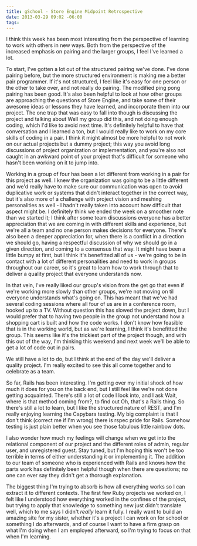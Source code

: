 ```yaml
---
title: gSchool - Store Engine Midpoint Retrospective
date: 2013-03-29 09:02 -06:00
tags:
---
```


I think this week has been most interesting from the perspective of learning to work with others in new ways.  Both from the perspective of the increased emphasis on pairing and the larger groups, I feel I've learned a lot.

To start, I've gotten a lot out of the structured pairing we've done.  I've done pairing before, but the more structured environment is making me a better pair programmer.  If it's not structured, I feel like it's easy for one person or the other to take over, and not really do pairing.  The modified ping pong pairing has been good.  It's also been helpful to look at how other groups are approaching the questions of Store Engine, and take some of their awesome ideas or lessons they have learned, and incorporate them into our project.  The one trap that was easy to fall into though is discussing the project and talking about Well my group did this, and not doing enough coding, which I'd like to avoid next time.  It's definitely helpful to have that conversation and I learned a ton, but I would really like to work on my core skills of coding in a pair.  I think it might almost be more helpful to not work on our actual projects but a dummy project; this way you avoid long discussions of project organization or implementation, and you're also not caught in an awkward point of your project that's difficult for someone who hasn't been working on it to jump into.

Working in a group of four has been a lot different from working in a pair for this project as well.  I knew the organization was going to be a little different and we'd really have to make sure our communication was open to avoid duplicative work or systems that didn't interact together in the correct way, but it's also more of a challenge with project vision and meshing personalities as well - I hadn't really taken into account how difficult that aspect might be.  I definitely think we ended the week on a smoother note than we started it; I think after some team discussions everyone has a better appreciation that we are coming in with different skills and experience, but we're all a team and no one person makes decisions for everyone.  There's also been a deeper appreciation for, when there is a conflict in a direction we should go, having a respectful discussion of why we should go in a given direction, and coming to a consensus that way.  It might have been a little bumpy at first, but I think it's benefitted all of us - we're going to be in contact with a lot of different personalities and need to work in groups throughout our career, so it's great to learn how to work through that to deliver a quality project that everyone understands now.

In that vein, I've really liked our group's vision from the get go that even if we're working more slowly than other groups, we're not moving on til everyone understands what's going on.  This has meant that we've had several coding sessions where all four of us are in a conference room, hooked up to a TV.  Without question this has slowed the project down, but I would prefer that to having two people in the group not understand how a shopping cart is built and how the code works.  I don't know how feasible that is in the working world, but as we're learning, I think it's benefitted the group.  This seems like it's the trickiest part of the project though, and with this out of the way, I'm thinking this weekend and next week we'll be able to get a lot of code out in pairs.

We still have a lot to do, but I think at the end of the day we'll deliver a quality project.  I'm really excited to see this all come together and to celebrate as a team.

So far, Rails has been interesting.  I'm getting over my initial shock of how much it does for you on the back end, but I still feel like we're not done getting acquainted.  There's still a lot of code I look into, and I ask Wait, where is that method coming from?, to find out Oh, that's a Rails thing.  So there's still a lot to learn, but I like the structured nature of REST, and I'm really enjoying learning the Capybara testing.  My big complaint is that I don't think (correct me if I'm wrong) there is rspec pride for Rails.  Somehow testing is just plain better when you see those fabulous little rainbow dots.

I also wonder how much my feelings will change when we get into the relational component of our project and the different roles of admin, regular user, and unregistered guest.  Stay tuned, but I'm hoping this won't be too terrible in terms of either understanding it or implementing it.  The addition to our team of someone who is experienced with Rails and knows how the parts work has definitely been helpful though when there are questions; no one can ever say they didn't get a thorough explanation.

The biggest thing I'm trying to absorb is how all everything works so I can extract it to different contexts.  The first few Ruby projects we worked on, I felt like I understood how everything worked in the confines of the project, but trying to apply that knowledge to something new just didn't translate well, which to me says I didn't <em>really</em> learn it fully.  I really want to build an amazing site for my sister, whether it's a project I can work on for school or something I do afterwards, and of course I want to have a firm grasp on what I'm doing when I am employed afterward, so I'm trying to focus on that when I'm learning.